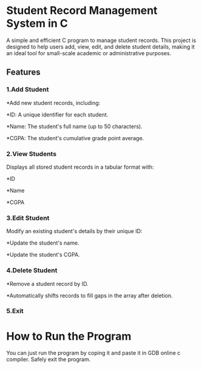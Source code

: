 # Student Record Management System in C
A simple and efficient C program to manage student records. This project is designed to help users add, view, edit, and delete student details, making it an ideal tool for small-scale academic or administrative purposes.

<h2>Features</h2>
<h3>1.Add Student</h3>

   *Add new student records, including:

   *ID: A unique identifier for each student.

   *Name: The student's full name (up to 50 characters).
 
   *CGPA: The student's cumulative grade point average.

<h3>2.View Students</h3>

Displays all stored student records in a tabular format with:

   *ID

   *Name

   *CGPA

<h3>3.Edit Student</h3>

Modify an existing student's details by their unique ID:

   *Update the student's name.

   *Update the student's CGPA.

<h3>4.Delete Student</h3>

   *Remove a student record by ID.

   *Automatically shifts records to fill gaps in the array after deletion.

<h3>5.Exit</h3>

# How to Run the Program
You  can just run the program by coping it and paste it in GDB online c compiler.
Safely exit the program.
